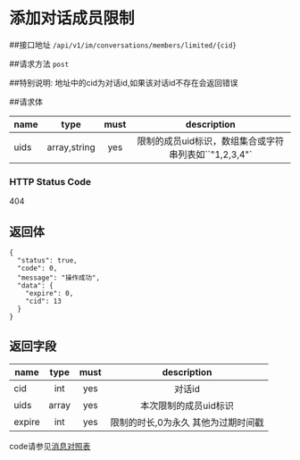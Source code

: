 # 添加对话成员限制

##接口地址
`/api/v1/im/conversations/members/limited/{cid}`

##请求方法
`post `

##特别说明:
地址中的cid为对话id,如果该对话id不存在会返回错误

##请求体

| name     | type     | must     | description |
|----------|:--------:|:--------:|:--------:|
|uids	| array,string|yes	  | 限制的成员uid标识，数组集合或字符串列表如``"1,2,3,4"`|

### HTTP Status Code

404

## 返回体
```json5
{
  "status": true,
  "code": 0,
  "message": "操作成功",
  "data": {
    "expire": 0,
    "cid": 13
  }
}
```
## 返回字段
| name     | type     | must     | description |
|----------|:--------:|:--------:|:--------:|
|cid		|int		|yes		|对话id|
|uids		|array	   | yes		 |本次限制的成员uid标识|
|expire		|int		|yes		| 限制的时长,0为永久  其他为过期时间戳|


code请参见[消息对照表](消息对照表.md)
